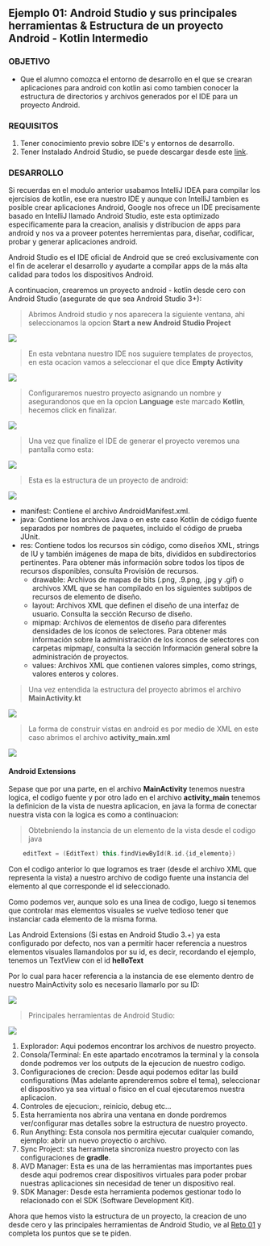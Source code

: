 ## Ejemplo 01: Android Studio y sus principales herramientas & Estructura de un proyecto Android - Kotlin Intermedio

### OBJETIVO

- Que el alumno comozca el entorno de desarrollo en el que se crearan aplicaciones para android con kotlin asi como tambien conocer la estructura de directorios y archivos generados por el IDE para un proyecto Android.

### REQUISITOS

1. Tener conocimiento previo sobre IDE's y entornos de desarrollo.
2. Tener Instalado Android Studio, se puede descargar desde este [link](https://developer.android.com/studio).

### DESARROLLO

Si recuerdas en el modulo anterior usabamos IntelliJ IDEA para compilar los ejercisios de kotlin, ese era nuestro IDE y aunque con IntelliJ tambien es posible crear aplicaciones Android, Google nos ofrece un IDE precisamente basado en IntelliJ llamado Android Studio, este esta optimizado especificamente para la creacion, analisis y distribucion de apps para android y nos va a proveer potentes herremientas para, diseñar, codificar, probar y generar aplicaciones android.

Android Studio es el IDE oficial de Android que se creó exclusivamente con el fin de acelerar el desarrollo y ayudarte a compilar apps de la más alta calidad para todos los dispositivos Android.

A continuacion, crearemos un proyecto android - kotlin desde cero con Android Studio (asegurate de que sea Android Studio 3+):

>Abrimos Android studio y nos aparecera la siguiente ventana, ahi seleccionamos la opcion **Start a new Android Studio Project**

![](https://github.com/beduExpert/B1-Kotlin-Intermedio/blob/master/Sesion-01/Ejemplo-01/Images/1.png)

>En esta vebntana nuestro IDE nos suguiere templates de proyectos, en esta ocacion vamos a seleccionar el que dice **Empty Activity**

![](https://github.com/beduExpert/B1-Kotlin-Intermedio/blob/master/Sesion-01/Ejemplo-01/Images/2.png)

>Configuraremos nuestro proyecto asignando un nombre y asegurandonos que en la opcion **Language** este marcado **Kotlin**, hecemos click en finalizar.

![](https://github.com/beduExpert/B1-Kotlin-Intermedio/blob/master/Sesion-01/Ejemplo-01/Images/3.png)

>Una vez que finalize el IDE de generar el proyecto veremos una pantalla como esta:

![](https://github.com/beduExpert/B1-Kotlin-Intermedio/blob/master/Sesion-01/Ejemplo-01/Images/4.png)

>Esta es la estructura de un proyecto de android:

![](https://github.com/beduExpert/B1-Kotlin-Intermedio/blob/master/Sesion-01/Ejemplo-01/Images/5.png)

- manifest: Contiene el archivo AndroidManifest.xml.
- java: Contiene los archivos Java o en este caso Kotlin de código fuente separados por nombres de paquetes, incluido el código de prueba JUnit.
- res: Contiene todos los recursos sin código, como diseños XML, strings de IU y también imágenes de mapa de bits, divididos en subdirectorios pertinentes. Para obtener más información sobre todos los tipos de recursos disponibles, consulta Provisión de recursos.
	- drawable: Archivos de mapas de bits (.png, .9.png, .jpg y .gif) o archivos XML que se han compilado en los siguientes subtipos de recursos de elemento de diseño.
	- layout: Archivos XML que definen el diseño de una interfaz de usuario. Consulta la sección Recurso de diseño.
	- mipmap: Archivos de elementos de diseño para diferentes densidades de los íconos de selectores. Para obtener más información sobre la administración de los íconos de selectores con carpetas mipmap/, consulta la sección Información general sobre la administración de proyectos.
	- values: Archivos XML que contienen valores simples, como strings, valores enteros y colores.

>Una vez entendida la estructura del proyecto abrimos el archivo **MainActivity.kt**

![](https://github.com/beduExpert/B1-Kotlin-Intermedio/blob/master/Sesion-01/Ejemplo-01/Images/5.1.png)

>La forma de construir vistas en android es por medio de XML en este caso abrimos el archivo **activity_main.xml**

![](https://github.com/beduExpert/B1-Kotlin-Intermedio/blob/master/Sesion-01/Ejemplo-01/Images/6.png)

#### Android Extensions

Sepase que por una parte, en el archivo **MainActivity** tenemos nuestra logica, el codigo fuente y por otro lado en el archivo **activity_main** tenemos la definicion de la vista de nuestra aplicacion, en java la forma de conectar nuestra vista con la logica es como a continuacion: 

>Obtebniendo la instancia de un elemento de la vista desde el codigo java
```kotlin
	editText = (EditText) this.findViewById(R.id.{id_elemento})
```

Con el codigo anterior lo que logramos es traer (desde el archivo XML que representa la vista) a nuestro archivo de codigo fuente una instancia del elemento al que corresponde el id seleccionado.

Como podemos ver, aunque solo es una linea de codigo, luego si tenemos que controlar mas elementos visuales se vuelve tedioso tener que instanciar cada elemento de la misma forma.

Las Android Extensions (Si estas en Android Studio 3.+) ya esta configurado por defecto, nos van a permitir hacer referencia a nuestros elementos visuales llamandolos por su id, es decir, recordando el ejemplo, tenemos un TextView con el id **helloText** 

Por lo cual para hacer referencia a la instancia de ese elemento dentro de nuestro MainActivity solo es necesario llamarlo por su ID:

![](https://github.com/beduExpert/B1-Kotlin-Intermedio/blob/master/Sesion-01/Ejemplo-01/Images/7.png)

>Principales herramientas de Android Studio:

![](https://github.com/beduExpert/B1-Kotlin-Intermedio/blob/master/Sesion-01/Ejemplo-01/Images/8.png)

1. Explorador: Aqui podemos encontrar los archivos de nuestro proyecto.
2. Consola/Terminal: En este apartado encotramos la terminal y la consola donde podremos ver los outputs de la ejecucion de nuestro codigo.
3. Configuraciones de crecion: Desde aqui podemos editar las build configurations (Mas adelante aprenderemos sobre el tema), seleccionar el dispositivo ya sea virtual o fisico en el cual ejecutaremos nuestra aplicacion.
4. Controles de ejecucion:, reinicio, debug etc...
5. Esta herramienta nos abrira una ventana en donde pordremos ver/configurar mas detalles sobre la estructura de nuestro proyecto.
6. Run Anything: Esta consola nos permitira ejecutar cualquier comando, ejemplo: abrir un nuevo proyectio o archivo.
7. Sync Project: sta herramineta sincroniza nuestro proyecto con las configuraciones de **gradle**.
8. AVD Manager: Esta es una de las herramientas mas importantes pues desde aqui podremos crear dispositivos virtuales para poder probar nuestras aplicaciones sin necesidad de tener un dispositivo real.
9. SDK Manager: Desde esta herramienta podemos gestionar todo lo relacionado con el SDK (Software Development Kit).

Ahora que hemos visto la estructura de un proyecto, la creacion de uno desde cero y las principales herramientas de Android Studio, ve al [Reto 01](/../../tree/master/Sesion-01/Reto-01/) y completa los puntos que se te piden.